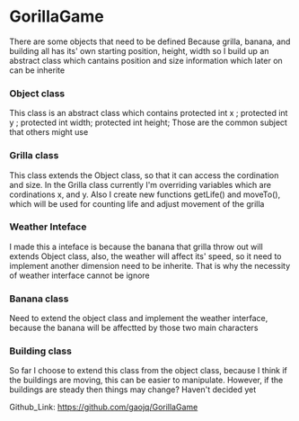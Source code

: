 
# GorillaGame
There are some objects that need to be defined
Because grilla, banana, and building all has its' own starting position, height, width so I build up an abstract class which cantains position and size information which later on can be inherite

### Object class
This class is an abstract class which contains
protected  int  x  ;
protected  int  y  ;
protected  int width;
protected  int height;
Those are the common subject that others might use

### Grilla class
This class extends the Object class, so that it can access the cordination and size.
In the Grilla class currently I'm overriding variables which are cordinations x, and y. Also I create new functions getLife() and moveTo(), which will be used for counting life and adjust movement of the grilla

### Weather Inteface
I made this a inteface is because the banana that grilla throw out will extends Object class, also, the weather will affect its' speed, so it need to implement another dimension need to be inherite. That is why the necessity of weather interface cannot be ignore

### Banana class
Need to extend the object class and implement the weather interface, because the banana will be affectted by those two main characters

### Building class
So far I choose to extend this class from the object class, because I think if the buildings are moving, this can be easier to manipulate. However, if the buildings are steady then things may change? Haven't decided yet

Github_Link: https://github.com/gaojq/GorillaGame
